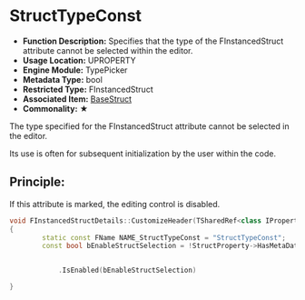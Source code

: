# StructTypeConst

- **Function Description:** Specifies that the type of the FInstancedStruct attribute cannot be selected within the editor.
- **Usage Location:** UPROPERTY
- **Engine Module:** TypePicker
- **Metadata Type:** bool
- **Restricted Type:** FInstancedStruct
- **Associated Item:** [BaseStruct](BaseStruct/BaseStruct.md)
- **Commonality:** ★

The type specified for the FInstancedStruct attribute cannot be selected in the editor.

Its use is often for subsequent initialization by the user within the code.

## Principle:

If this attribute is marked, the editing control is disabled.

```cpp
void FInstancedStructDetails::CustomizeHeader(TSharedRef<class IPropertyHandle> StructPropertyHandle, class FDetailWidgetRow& HeaderRow, IPropertyTypeCustomizationUtils& StructCustomizationUtils)
{
		static const FName NAME_StructTypeConst = "StructTypeConst";
		const bool bEnableStructSelection = !StructProperty->HasMetaData(NAME_StructTypeConst);


			.IsEnabled(bEnableStructSelection)

}
```